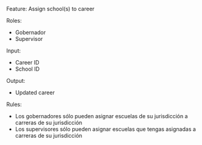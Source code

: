 Feature: Assign school(s) to career

Roles:
- Gobernador
- Supervisor

Input:
- Career ID
- School ID

Output:
- Updated career

Rules:
- Los gobernadores sólo pueden asignar escuelas de su jurisdicción a carreras de su jurisdicción
- Los supervisores sólo pueden asignar escuelas que tengas asignadas a carreras de su jurisdicción
